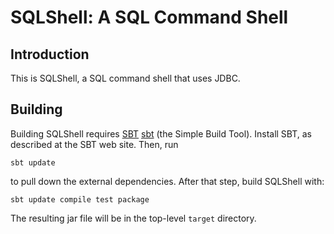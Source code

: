 SQLShell: A SQL Command Shell
=============================

Introduction
------------

This is SQLShell, a SQL command shell that uses JDBC.

Building
--------

Building SQLShell requires [SBT] [sbt] (the Simple Build Tool). Install
SBT, as described at the SBT web site. Then, run

    sbt update

to pull down the external dependencies. After that step, build SQLShell
with:

    sbt update compile test package

The resulting jar file will be in the top-level `target` directory.

  [sbt]: http://code.google.com/p/simple-build-tool
